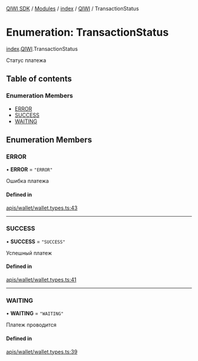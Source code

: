 [QIWI SDK](../README.md) / [Modules](../modules.md) / [index](../modules/index.md) / [QIWI](../modules/index.QIWI.md) / TransactionStatus

# Enumeration: TransactionStatus

[index](../modules/index.md).[QIWI](../modules/index.QIWI.md).TransactionStatus

Статус платежа

## Table of contents

### Enumeration Members

- [ERROR](index.QIWI.TransactionStatus.md#error)
- [SUCCESS](index.QIWI.TransactionStatus.md#success)
- [WAITING](index.QIWI.TransactionStatus.md#waiting)

## Enumeration Members

### ERROR

• **ERROR** = ``"ERROR"``

Ошибка платежа

#### Defined in

[apis/wallet/wallet.types.ts:43](https://github.com/AlexXanderGrib/node-qiwi-sdk/blob/8cf62fb/src/apis/wallet/wallet.types.ts#L43)

___

### SUCCESS

• **SUCCESS** = ``"SUCCESS"``

Успешный платеж

#### Defined in

[apis/wallet/wallet.types.ts:41](https://github.com/AlexXanderGrib/node-qiwi-sdk/blob/8cf62fb/src/apis/wallet/wallet.types.ts#L41)

___

### WAITING

• **WAITING** = ``"WAITING"``

Платеж проводится

#### Defined in

[apis/wallet/wallet.types.ts:39](https://github.com/AlexXanderGrib/node-qiwi-sdk/blob/8cf62fb/src/apis/wallet/wallet.types.ts#L39)
